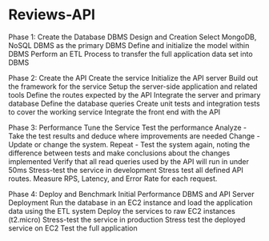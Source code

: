 # Reviews-API

Phase 1: Create the Database
DBMS Design and Creation
 Select MongoDB, NoSQL DBMS as the primary DBMS
 Define and initialize the model within DBMS
 Perform an ETL Process to transfer the full application data set into DBMS

Phase 2: Create the API
Create the service
 Initialize the API server
 Build out the framework for the service
 Setup the server-side application and related tools
 Define the routes expected by the API
 Integrate the server and primary database
 Define the database queries
 Create unit tests and integration tests to cover the working service
 Integrate the front end with the API

Phase 3: Performance Tune the Service
Test the performance
  Analyze - Take the test results and deduce where improvements are needed
  Change - Update or change the system.
  Repeat - Test the system again, noting the difference between tests and make conclusions about the changes implemented
  Verify that all read queries used by the API will run in under 50ms
  Stress-test the service in development
  Stress test all defined API routes. Measure RPS, Latency, and Error Rate for each request.

Phase 4: Deploy and Benchmark Initial Performance
DBMS and API Server Deployment
 Run the database in an EC2 instance and load the application data using the ETL system
 Deploy the services to raw EC2 instances (t2.micro)
 Stress-test the service in production
 Stress test the deployed service on EC2
 Test the full application


